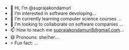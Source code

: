 - 👋 Hi, I’m @suprajakondamuri
- 👀 I’m interested in software devoloping...
- 🌱 I’m currently learning computer science courses ...
- 💞️ I’m looking to collaborate on software companies ...
- 📫 How to reach me suprajakondamuri8@gmail.com...
- 😄 Pronouns: she/her...
- ⚡ Fun fact: ...

<!---
suprajakondamuri/suprajakondamuri is a ✨ special ✨ repository because its `README.md` (this file) appears on your GitHub profile.
You can click the Preview link to take a look at your changes.
--->
